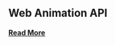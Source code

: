 ## Web Animation API

[__Read More__](https://developer.mozilla.org/en-US/docs/Web/API/Web_Animations_API/Using_the_Web_Animations_API)
